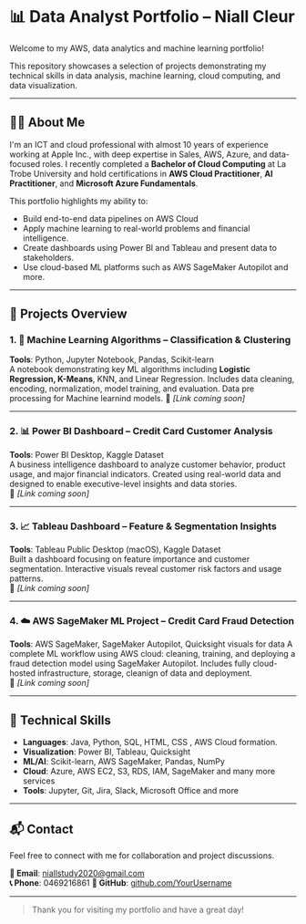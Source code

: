 # 📊 Data Analyst Portfolio – Niall Cleur

Welcome to my AWS, data analytics and machine learning portfolio!  

This repository showcases a selection of projects demonstrating my technical skills in data analysis, machine learning, cloud computing, and data visualization.

---

## 👨‍💻 About Me

I'm an ICT and cloud professional with almost 10 years of experience working at Apple Inc., with deep expertise in Sales, AWS, Azure, and data-focused roles. I recently completed a **Bachelor of Cloud Computing** at La Trobe University and hold certifications in **AWS Cloud Practitioner**, **AI Practitioner**, and **Microsoft Azure Fundamentals**.

This portfolio highlights my ability to:
- Build end-to-end data pipelines on AWS Cloud
- Apply machine learning to real-world problems and financial intelligence.
- Create dashboards using Power BI and Tableau and present data to stakeholders.
- Use cloud-based ML platforms such as AWS SageMaker Autopilot and more.

---

## 📁 Projects Overview

### 1. 🧠 Machine Learning Algorithms – Classification & Clustering
**Tools**: Python, Jupyter Notebook, Pandas, Scikit-learn  
A notebook demonstrating key ML algorithms including **Logistic Regression, K-Means**, KNN, and Linear Regression. Includes data cleaning, encoding, normalization, model training, and evaluation. Data pre processing for Machine learnind models.
🔗 *[Link coming soon]*

---

### 2. 📊 Power BI Dashboard – Credit Card Customer Analysis
**Tools**: Power BI Desktop, Kaggle Dataset  
A business intelligence dashboard to analyze customer behavior, product usage, and major financial indicators. Created using real-world data and designed to enable executive-level insights and data stories.  
🔗 *[Link coming soon]*

---

### 3. 📈 Tableau Dashboard – Feature & Segmentation Insights
**Tools**: Tableau Public Desktop (macOS), Kaggle Dataset  
Built a dashboard focusing on feature importance and customer segmentation. Interactive visuals reveal customer risk factors and usage patterns.  
🔗 *[Link coming soon]*

---

### 4. ☁️ AWS SageMaker ML Project – Credit Card Fraud Detection
**Tools**: AWS SageMaker, SageMaker Autopilot, Quicksight visuals for data
A complete ML workflow using AWS cloud: cleaning, training, and deploying a fraud detection model using SageMaker Autopilot. Includes fully cloud-hosted infrastructure, storage, cleanign of data and deployment.  
🔗 *[Link coming soon]*

---

## 📌 Technical Skills

- **Languages**: Java, Python, SQL, HTML, CSS , AWS Cloud formation. 
- **Visualization**: Power BI, Tableau, Quicksight
- **ML/AI**: Scikit-learn, AWS SageMaker, Pandas, NumPy  
- **Cloud**: Azure, AWS EC2, S3, RDS, IAM, SageMaker and many more services
- **Tools**: Jupyter, Git, Jira, Slack, Microsoft Office and more

---

## 📬 Contact

Feel free to connect with me for collaboration and project discussions.

**📧 Email**: niallstudy2020@gmail.com  
**📞 Phone**: 0469216861 
**🔗 GitHub**: [github.com/YourUsername](https://github.com/niallcleur)

---

> Thank you for visiting my portfolio and have a great day!

